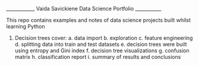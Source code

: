 ____________ Vaida Savickiene Data Science Portfolio ___________

This repo contains examples and notes of data science projects built whilst learning Python

1. Decision trees cover:
  a. data import
  b. exploration
  c. feature engineering
  d. splitting data into train and test datasets
  e. decision trees were built using entropy and Gini index
  f. decision tree visualizations
  g. confusion matrix
  h. classification report
  i. summary of results and conclusions
  
  
  
